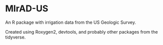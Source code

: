 # MIrAD-US
An R package with irrigation data from the US Geologic Survey. 

Created using Roxygen2, devtools, and probably other packages from the tidyverse.
